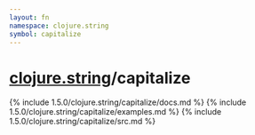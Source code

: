 ```yaml
---
layout: fn
namespace: clojure.string
symbol: capitalize
---
```


# [clojure.string](../)/capitalize

{% include 1.5.0/clojure.string/capitalize/docs.md %}
{% include 1.5.0/clojure.string/capitalize/examples.md %}
{% include 1.5.0/clojure.string/capitalize/src.md %}

